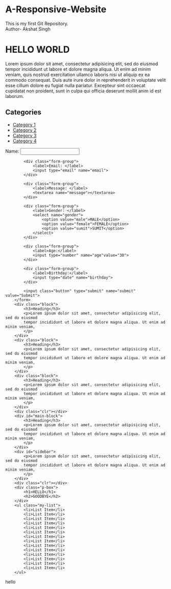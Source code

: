 # A-Responsive-Website
This is my first Git Repository.
<br>
Author- Akshat Singh
<!DOCTYPE html>
<html>
<head>
	<title>CSS Cheat Sheet</title>
	<link rel="stylesheet" type="text/css" href="cscs/style.css">
	</style>
</head>
<body>
<div class="container">
	<div class="box-1">
		<h1>HELLO WORLD</h1>
		<p>
			Lorem ipsum dolor sit amet, consectetur adipisicing elit, sed do eiusmod
			tempor incididunt ut labore et dolore magna aliqua. Ut enim ad minim veniam,
			quis nostrud exercitation ullamco laboris nisi ut aliquip ex ea commodo
			consequat. Duis aute irure dolor in reprehenderit in voluptate velit esse
			cillum dolore eu fugiat nulla pariatur. Excepteur sint occaecat cupidatat non
			proident, sunt in culpa qui officia deserunt mollit anim id est laborum.
		</p>
	</div>
	<div class="categories">
		<h2>Categories</h2>
		<ul>
			<li><a href="#">Category 1</a></li>
			<li><a href="#">Category 2</a></li>
			<li><a href="#">Category 3</a></li>
			<li><a href="#">Category 4</a></li>
		</ul>
	</div>
	<form class="myform">
     		<div class="form-group">
     			<label>Name: </label>
     			<input type="text" name="name">
			</div>
     		
			<div class="form-group">
     			<label>Email: </label>
     			<input type="email" name="email">
     		</div>
     		
			<div class="form-group">
     			<label>Message: </label>
     			<textarea name="message"></textarea>
     		</div>
     		
			<div class="form-group">
     			<label>Gender: </label>
     			<select name="gender">
     				<option value="male">MALE</option>
     				<option value="female">FEMALE</option>
     				<option value="sumit">SUMIT</option>
     			</select>
     		</div>
     		
     		<div class="form-group">
     			<label>Age:</label>
     			<input type="number" name="age"value="30">
     		</div>
     		
     		<div class="form-group">
     			<label>Birthday:</label>
     			<input type="date" name="birthday">
     		</div>
     		
     		<input class="button" type="submit" name="submit" value="Submit">
     	</form>
     	<div class="block">
     		<h3>Heading</h3>
     		<p>Lorem ipsum dolor sit amet, consectetur adipisicing elit, sed do eiusmod
     		tempor incididunt ut labore et dolore magna aliqua. Ut enim ad minim veniam,
     		</p>
     	</div>
     	<div class="block">
     		<h3>Heading</h3>
     		<p>Lorem ipsum dolor sit amet, consectetur adipisicing elit, sed do eiusmod
     		tempor incididunt ut labore et dolore magna aliqua. Ut enim ad minim veniam,
     		</p>
     	</div>
     	<div class="block">
     		<h3>Heading</h3>
     		<p>Lorem ipsum dolor sit amet, consectetur adipisicing elit, sed do eiusmod
     		tempor incididunt ut labore et dolore magna aliqua. Ut enim ad minim veniam,
     		</p>
     	</div>
     	<div class="clr"></div>
     	<div id="main-block">
     		<h3>Heading</h3>
     		<p>Lorem ipsum dolor sit amet, consectetur adipisicing elit, sed do eiusmod
     		tempor incididunt ut labore et dolore magna aliqua. Ut enim ad minim veniam,
     		</p>
     	</div>
     	<div id="sidebar">
     		<p>Lorem ipsum dolor sit amet, consectetur adipisicing elit, sed do eiusmod
     		tempor incididunt ut labore et dolore magna aliqua. Ut enim ad minim veniam,
     		</p>
     	</div>
     	<div class="clr"></div>
     	<div class="p-box">
     		<h1>HELLO</h1>
     		<h2>GOODBYE</h2>
     	</div>
     	<ul class="my-list">
     		<li>List Item</li>
     		<li>List Item</li>
     		<li>List Item</li>
     		<li>List Item</li>
     		<li>List Item</li>
     		<li>List Item</li>
     		<li>List Item</li>
     		<li>List Item</li>
     		<li>List Item</li>
     		<li>List Item</li>
     		<li>List Item</li>
     		<li>List Item</li>
     		<li>List Item</li>
     		<li>List Item</li>
     	</ul>
</div><!--./container-->

<a class="fix-me button" hred="">hello</a>

<div style="margin-top:500px;"></div>
</body>
</html>
